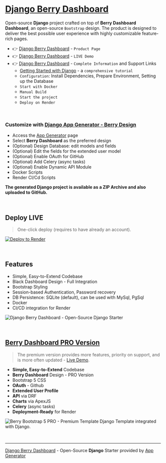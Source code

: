 
# [Django Berry Dashboard](https://app-generator.dev/product/berry-dashboard/django/)

Open-source **Django** project crafted on top of **Berry Dashboard Dashboard**, an open-source `Bootstrap` design.
The product is designed to deliver the best possible user experience with highly customizable feature-rich pages. 

- 👉 [Django Berry Dashboard](https://app-generator.dev/product/berry-dashboard/django/) - `Product Page`
- 👉 [Django Berry Dashboard](https://django-berry.onrender.com/) - `LIVE Demo` 
- 👉 [Django Berry Dashboard](https://app-generator.dev/docs/products/django/berry/index.html) - `Complete Information` and Support Links
  - [Getting Started with Django](https://app-generator.dev/docs/technologies/django/index.html) - a `comprehensive tutorial`
  - `Configuration`: Install Dependencies, Prepare Environment, Setting up the Database 
  - `Start with Docker`
  - `Manual Build`
  - `Start the project`
  - `Deploy on Render`

<br />

### Customize with [Django App Generator - Berry Design](https://app-generator.dev/tools/django-generator/berry/)

- Access the [App Generator](https://app-generator.dev/tools/django-generator/) page
- Select **Berry Dashboard** as the preferred design
- (Optional) Design Database: edit models and fields
- (Optional) Edit the fields for the extended user model
- (Optional) Enable OAuth for GitHub
- (Optional) Add Celery (async tasks)
- (Optional) Enable Dynamic API Module
- Docker Scripts
- Render CI/Cd Scripts

**The generated Django project is available as a ZIP Archive and also uploaded to GitHub.**

<br />

## Deploy LIVE

> One-click deploy (requires to have already an account).

[![Deploy to Render](https://render.com/images/deploy-to-render-button.svg)](https://render.com/deploy)

<br /> 

## Features

- Simple, Easy-to-Extend Codebase
- Black Dashboard Design - Full Integration 
- Bootstrap Styling 
- Session-based Authentication, Password recovery
- DB Persistence: SQLite (default), can be used with MySql, PgSql
- Docker 
- CI/CD integration for Render 

![Django Berry Dashboard - Open-Source Django Starter](https://user-images.githubusercontent.com/51070104/215728710-d1ee7fef-8153-402b-9741-371e1c01cd36.png)

<br />

## [Berry Dashboard PRO Version](https://app-generator.dev/product/berry-dashboard-pro/django/)

> The premium version provides more features, priority on support, and is more often updated - [Live Demo](https://django-berry-pro.onrender.com/dashboard/).

- **Simple, Easy-to-Extend** Codebase
- **Berry Dashboard** Design - PRO Version
- Bootstrap 5 CSS
- **OAuth** - Github
- **Extended User Profile**
- **API** via DRF 
- **Charts** via ApexJS 
- **Celery** (async tasks)
- **Deployment-Ready** for Render 

![Berry Bootstrap 5 PRO - Premium Template Django Template integrated with Django.](https://user-images.githubusercontent.com/51070104/215728155-9b9cfe26-96e8-49c3-8a08-131d96f4f2eb.png)

<br />

---
[Django Berry Dashboard](https://app-generator.dev/product/berry-dashboard/django/) - Open-Source **Django** Starter provided by [App Generator](https://app-generator.dev)
